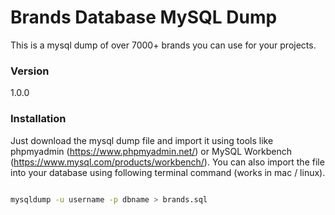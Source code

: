 # Brands Database MySQL Dump

This is a mysql dump of over 7000+ brands you can use for your projects. 
### Version
1.0.0

### Installation
Just download the mysql dump file and import it using tools like phpmyadmin (https://www.phpmyadmin.net/) or MySQL Workbench (https://www.mysql.com/products/workbench/). You can also import the file into your database using following terminal command (works in mac / linux).

```sh

mysqldump -u username -p dbname > brands.sql

```